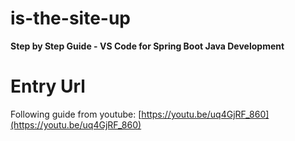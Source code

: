 # is-the-site-up

**Step by Step Guide - VS Code for Spring Boot Java Development**

# Entry Url

Following guide from youtube: [https://youtu.be/uq4GjRF_860](https://youtu.be/uq4GjRF_860)
